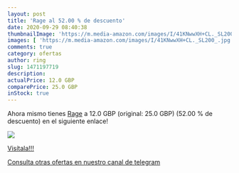 ```yaml
---
layout: post
title: 'Rage al 52.00 % de descuento'
date: 2020-09-29 08:40:38
thumbnailImage: 'https://m.media-amazon.com/images/I/41KNwwXH+CL._SL200_.jpg'
images: [ 'https://m.media-amazon.com/images/I/41KNwwXH+CL._SL200_.jpg' ]
comments: true
category: ofertas
author: ring
slug: 1471197719
description:
actualPrice: 12.0 GBP
comparePrice: 25.0 GBP
inStock: true
---
```


Ahora mismo tienes [Rage](https://www.amazon.com/dp/1471197719/?tag=redken08-20) a 12.0 GBP (original: 25.0 GBP) (52.00 %  de descuento) en el siguiente enlace!

[![](https://m.media-amazon.com/images/I/41KNwwXH+CL._SL200_.jpg)](https://www.amazon.com/dp/1471197719/?tag=redken08-20)

[Visítala!!!](https://www.amazon.com/dp/1471197719/?tag=redken08-20)

[Consulta otras ofertas en nuestro canal de telegram](https://t.me/s/ofertas25)
